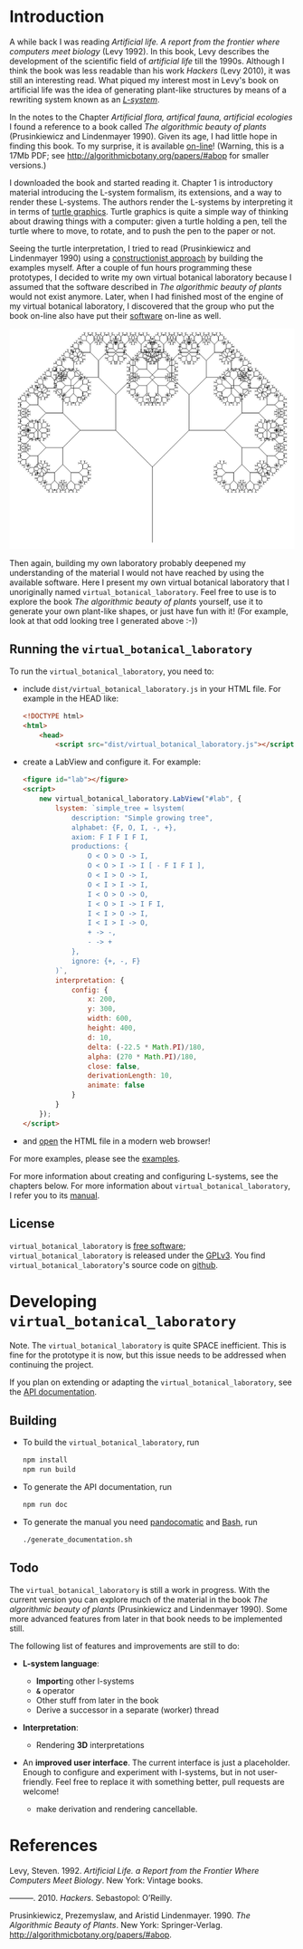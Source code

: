 Introduction
============

A while back I was reading *Artificial life. A report from the frontier where computers meet biology* (Levy 1992). In this book, Levy describes the development of the scientific field of *artificial life* till the 1990s. Although I think the book was less readable than his work *Hackers* (Levy 2010), it was still an interesting read. What piqued my interest most in Levy's book on artificial life was the idea of generating plant-like structures by means of a rewriting system known as an *[L-system](https://en.wikipedia.org/wiki/L-system)*.

In the notes to the Chapter *Artificial flora, artifical fauna, artificial ecologies* I found a reference to a book called *The algorithmic beauty of plants* (Prusinkiewicz and Lindenmayer 1990). Given its age, I had little hope in finding this book. To my surprise, it is available [on-line](http://algorithmicbotany.org/papers/abop/abop.pdf)! (Warning, this is a 17Mb PDF; see <http://algorithmicbotany.org/papers/#abop> for smaller versions.)

I downloaded the book and started reading it. Chapter 1 is introductory material introducing the L-system formalism, its extensions, and a way to render these L-systems. The authors render the L-systems by interpreting it in terms of [turtle graphics](https://en.wikipedia.org/wiki/Turtle_graphics). Turtle graphics is quite a simple way of thinking about drawing things with a computer: given a turtle holding a pen, tell the turtle where to move, to rotate, and to push the pen to the paper or not.

Seeing the turtle interpretation, I tried to read (Prusinkiewicz and Lindenmayer 1990) using a [constructionist approach](https://en.wikipedia.org/wiki/Constructionism_(learning_theory)) by building the examples myself. After a couple of fun hours programming these prototypes, I decided to write my own virtual botanical laboratory because I assumed that the software described in *The algorithmic beauty of plants* would not exist anymore. Later, when I had finished most of the engine of my virtual botanical laboratory, I discovered that the group who put the book on-line also have put their [software](http://algorithmicbotany.org/virtual_laboratory/) on-line as well.

![How much fun: I generated an odd looking tree!](images/generated_tree.png)

Then again, building my own laboratory probably deepened my understanding of the material I would not have reached by using the available software. Here I present my own virtual botanical laboratory that I unoriginally named `virtual_botanical_laboratory`. Feel free to use is to explore the book *The algorithmic beauty of plants* yourself, use it to generate your own plant-like shapes, or just have fun with it! (For example, look at that odd looking tree I generated above :-))

Running the `virtual_botanical_laboratory`
------------------------------------------

To run the `virtual_botanical_laboratory`, you need to:

-   include `dist/virtual_botanical_laboratory.js` in your HTML file. For example in the HEAD like:

    ``` html
    <!DOCTYPE html>
    <html>
        <head>
            <script src="dist/virtual_botanical_laboratory.js"></script>
    ```

-   create a LabView and configure it. For example:

    ``` html
    <figure id="lab"></figure>
    <script>
        new virtual_botanical_laboratory.LabView("#lab", {
            lsystem: `simple_tree = lsystem(
                description: "Simple growing tree",
                alphabet: {F, O, I, -, +},
                axiom: F I F I F I,
                productions: {
                    O < O > O -> I,
                    O < O > I -> I [ - F I F I ],
                    O < I > O -> I,
                    O < I > I -> I,
                    I < O > O -> O,
                    I < O > I -> I F I,
                    I < I > O -> I,
                    I < I > I -> O,
                    + -> -,
                    - -> +
                },
                ignore: {+, -, F}
            )`,
            interpretation: {
                config: {
                    x: 200,
                    y: 300,
                    width: 600,
                    height: 400,
                    d: 10,
                    delta: (-22.5 * Math.PI)/180,
                    alpha: (270 * Math.PI)/180,
                    close: false,
                    derivationLength: 10,
                    animate: false
                }
            }
        });
    </script>
    ```

-   and [open](https://heerdebeer.org/Software/virtual_botanical_laboratory/examples/example-labview.html) the HTML file in a modern web browser!

For more examples, please see the [examples](https://heerdebeer.org/Software/virtual_botanical_laboratory/#reading).

For more information about creating and configuring L-systems, see the chapters below. For more information about `virtual_botanical_laboratory`, I refer you to its [manual](https://heerdebeer.org/Software/virtual_botanical_laboratory/).

License
-------

`virtual_botanical_laboratory` is [free software](https://www.gnu.org/philosophy/free-sw.en.html); `virtual_botanical_laboratory` is released under the [GPLv3](https://www.gnu.org/licenses/gpl-3.0.en.html). You find `virtual_botanical_laboratory`'s source code on [github](https://github.com/htdebeer/virtual_botanical_laboratory).

Developing `virtual_botanical_laboratory`
=========================================

Note. The `virtual_botanical_laboratory` is quite SPACE inefficient. This is fine for the prototype it is now, but this issue needs to be addressed when continuing the project.

If you plan on extending or adapting the `virtual_botanical_laboratory`, see the [API documentation](https://heerdebeer.org/Software/virtual_botanical_laboratory/documentation/api/).

Building
--------

-   To build the `virtual_botanical_laboratory`, run

    ``` bash
    npm install
    npm run build
    ```

-   To generate the API documentation, run

    ``` bash
    npm run doc
    ```

-   To generate the manual you need [pandocomatic](https://heerdebeer.org/Software/markdown/pandocomatic/) and [Bash](https://www.gnu.org/software/bash/), run

    ``` bash
    ./generate_documentation.sh
    ```

Todo
----

The `virtual_botanical_laboratory` is still a work in progress. With the current version you can explore much of the material in the book *The algorithmic beauty of plants* (Prusinkiewicz and Lindenmayer 1990). Some more advanced features from later in that book needs to be implemented still.

The following list of features and improvements are still to do:

-   **L-system language**:
    -   **Import**ing other l-systems
    -   **`&`** operator
    -   Other stuff from later in the book
    -   Derive a successor in a separate (worker) thread
-   **Interpretation**:
    -   Rendering **3D** interpretations
-   An **improved user interface**. The current interface is just a placeholder. Enough to configure and experiment with l-systems, but in not user-friendly. Feel free to replace it with something better, pull requests are welcome!

    -   make derivation and rendering cancellable.

References
==========

Levy, Steven. 1992. *Artificial Life. a Report from the Frontier Where Computers Meet Biology*. New York: Vintage books.

———. 2010. *Hackers*. Sebastopol: O’Reilly.

Prusinkiewicz, Prezemyslaw, and Aristid Lindenmayer. 1990. *The Algorithmic Beauty of Plants*. New York: Springer-Verlag. <http://algorithmicbotany.org/papers/#abop>.
